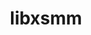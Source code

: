 ---
title: "libxsmm"
layout: cache
categories: [package, v2025.07.0]
meta: {"compilers": ["gcc@11.4.0", "intel-oneapi-compilers@2024.1.0"], "num_specs": 3, "num_specs_by_stack": {"aws-pcluster-x86_64_v4": 2, "e4s": 1, "root": 3}, "oss": ["amzn2", "ubuntu22.04"], "platforms": ["linux"], "stacks": ["aws-pcluster-x86_64_v4", "e4s", "root"], "targets": ["x86_64_v3", "x86_64_v4"], "versions": ["1.17", "main-2023-11"]}
spec_details: [{"compiler": "intel-oneapi-compilers@2024.1.0", "hash": "fos7zicgaffz3shdylkye5365v56jpv2", "os": "amzn2", "platform": "linux", "size": "-", "stacks": ["aws-pcluster-x86_64_v4", "root"], "target": "x86_64_v3", "variants": ["blas=default", "build_system=makefile", "commit=0d9be905527ba575c14ca5d3b4c9673916c868b2", "~debug", "~generator", "~header-only", "~large_jit_buffer", "+shared"], "versions": ["main-2023-11"]}, {"compiler": "gcc@11.4.0", "hash": "jqayfueie5bu5yp5oe23jothzk2ehfdf", "os": "ubuntu22.04", "platform": "linux", "size": "-", "stacks": ["e4s", "root"], "target": "x86_64_v3", "variants": ["blas=default", "build_system=makefile", "~debug", "~generator", "~header-only", "~large_jit_buffer", "~shared"], "versions": ["1.17"]}, {"compiler": "intel-oneapi-compilers@2024.1.0", "hash": "vshb2vdb27qki2ghxmob7l75c34qsbw3", "os": "amzn2", "platform": "linux", "size": "-", "stacks": ["aws-pcluster-x86_64_v4", "root"], "target": "x86_64_v4", "variants": ["blas=default", "build_system=makefile", "commit=0d9be905527ba575c14ca5d3b4c9673916c868b2", "~debug", "~generator", "~header-only", "~large_jit_buffer", "+shared"], "versions": ["main-2023-11"]}]
---